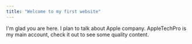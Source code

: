 ```yaml
---
title: "Welcome to my first website"
---
```


I'm glad you are here. I plan to talk about Apple company.
AppleTechPro is my main account, check it out to see some quality content.
